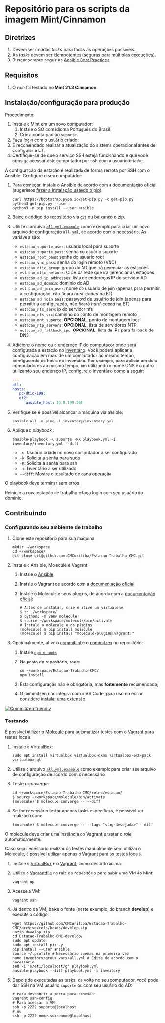 # Repositório para os scripts da imagem Mint/Cinnamon

## Diretrizes

1. Devem ser criadas _tasks_ para todas as operações possíveis.
2. As _tasks_ devem ser [idempotentes](https://docs.ansible.com/ansible/latest/reference_appendices/glossary.html#term-idempotency) (seguras para múltiplas execuções).
3. Buscar sempre seguir as [Ansible Best Practices](https://docs.ansible.com/ansible/2.8/user_guide/playbooks_best_practices.html)

## Requisitos

1. O _role_ foi testado no **Mint 21.3 Cinnamon**.

## Instalação/configuração para produção

Procedimento:

1. Instale o Mint em um novo computador:
   1. Instale o SO com idioma Português do Brasil;
   2. Crie a conta padrão `suporte`.
2. Faça login com o usuário criado;
3. É recomendado realizar a atualização do sistema operacional antes de
   configurar a ET;
4. Certifique-se de que o serviço SSH esteja funcionando e que você consiga
   acessar este computador por ssh com o usuário criado;

A configuração da estação é realizada de forma remota por SSH com o Ansible.
Configure o seu computador:

1. <a name="ansible-install"></a>Para começar, instale o Ansible de acordo com a
   [documentação oficial](https://docs.ansible.com/ansible/latest/installation_guide/intro_installation.html)
   (sugerimos [fazer a instalação usando o pip](https://docs.ansible.com/ansible/latest/installation_guide/intro_installation.html#installing-and-upgrading-ansible-with-pip)):

   ```shell
   curl https://bootstrap.pypa.io/get-pip.py -o get-pip.py
   python3 get-pip.py --user
   python3 -m pip install --user ansible
   ```

2. Baixe o código do [repositório](https://github.com/CMCuritiba/Estacao-Trabalho-CMC)
   via `git` ou baixando o zip.
3. Utilize o arquivo [`all.yml.example`](./inventory/group_vars/all.yml.example)
   como exemplo para criar um novo arquivo de configuração `all.yml`, de acordo
   com o necessário. As variáveis são:

   - `estacao_suporte_user`: usuário local para suporte
   - `estacao_suporte_pass`: senha do usuário suporte
   - `estacao_root_pass`: senha do usuário root
   - `estacao_vnc_pass`: senha do login remoto (VNC)
   - `estacao_dtic_group`: grupo do AD que irá gerenciar as estações
   - `estacao_dtic_network`: CIDR da rede que irá gerenciar as estações
   - `estacao_ad_ip_addresses`: lista de endereços IP do servidor AD
   - `estacao_ad_domain`: dominio do AD
   - `estacao_ad_join_user`: nome do usuário de join (apenas para permitir a
     configuração, não ficará _hard-coded_ na ET)
   - `estacao_ad_join_pass`: password de usuário de join (apenas para permitir a
     configuração, não ficará _hard-coded_ na ET)
   - `estacao_nfs_serv`: ip do servidor nfs
   - `estacao_nfs_src`: caminho do ponto de montagem remoto
   - `estacao_mnt_suporte`: **OPCIONAL**, ponto de montagem local
   - `estacao_ntp_servers`: **OPCIONAL**, lista de servidores NTP
   - `estacao_ad_fallback_ips`: **OPCIONAL**, lista de IPs para fallback de DNS

4. Adicione o nome ou o endereço IP do computador onde será configurada a
   estação no [inventário](./inventory/inventory.yml). Você poderá aplicar a
   configuração em mais de um computador ao mesmo tempo, configurando os hosts
   no inventário. Por exemplo, para aplicar em dois computadores ao mesmo tempo,
   um utilizando o nome DNS e o outro utilizando seu endereço IP, configure o
   inventário como a seguir:

   ```yaml
   ---
   all:
   hosts:
      pc-dtic-199:
      et2:
         ansible_host: 10.0.199.200
   ```

5. Verifique se é possível alcançar a máquina via ansible:

   ```shell
   ansible all -m ping -i inventory/inventory.yml
   ```

6. Aplique o _playbook_ :

   ```shell
   ansible-playbook -u suporte -Kk playbook.yml -i inventory/inventory.yml --diff
   ```

   - `-u`: Usuário criado no novo computador a ser configurado
   - `-k`: Solicita a senha para sudo
   - `-K`: Solicita a senha para ssh
   - `-i`: Inventário a ser utilizado
   - `--diff`: Mostra o resultado de cada operação

O playbook deve terminar sem erros.

Reinicie a nova estação de trabalho e faça login com seu usuário do domínio.

## Contribuindo

### Configurando seu ambiente de trabalho

1. Clone este repositório para sua máquina

   ```shell
   mkdir ~/workspace
   cd ~/workspace/
   git clone git@github.com:CMCuritiba/Estacao-Trabalho-CMC.git
   ```

2. Instale o Ansible, Molecule e Vagrant:

   1. Instale o [Ansible](#ansible-install)
   2. <a name="vagrant-install"></a>Instale o Vagrant de acordo com a [documentação oficial](https://developer.hashicorp.com/vagrant/install?product_intent=vagrant#linux)
   3. Instale o Molecule e seus plugins, de acordo com a [documentação oficial](https://ansible.readthedocs.io/projects/molecule/installation/):

      ```shell
      # Antes de instalar, crie e ative um virtualenv
      $ cd ~/workspace/
      $ python3 -m venv molecule
      $ source ~/workspace/molecule/bin/activate
      # Instale o molecule e os plugins
      (molecule) $ pip install molecule
      (molecule) $ pip install "molecule-plugins[vagrant]"
      ```

3. Opcionalmente, ative o [commitlint](https://github.com/conventional-changelog/commitlint) e
   o [commitzen](https://github.com/commitizen/cz-cli) no repositório:

   1. Instale [`npm e node`](https://docs.npmjs.com/downloading-and-installing-node-js-and-npm);
   2. Na pasta do repositório, rode:

      ```shell
      cd ~/workspace/Estacao-Trabalho-CMC/
      npm install
      ```

   3. Esta configuração não é obrigatória, mas **fortemente** recomendada;
   4. O commitzen não integra com o VS Code, para uso no editor considere
      [instalar uma extensão](https://github.com/commitizen/cz-cli#adapters).

[![Commitizen friendly](https://img.shields.io/badge/commitizen-friendly-brightgreen.svg)](http://commitizen.github.io/cz-cli/)

### Testando

É possível utilizar o [Molecule](https://ansible.readthedocs.io/projects/molecule/) para automatizar testes com o [Vagrant](https://www.vagrantup.com/) para testes locais.

1. <a name="virtualbox-install"></a>Instale o VirtualBox:

   ```shell
   sudo apt install virtualbox virtualbox-dkms virtualbox-ext-pack virtualbox-qt
   ```

2. Utilize o arquivo [`all.yml.example`](./inventory/group_vars/all.yml.example)
   como exemplo para criar seu arquivo de configuração de acordo com o
   necessário

3. Teste o _converge_:

   ```shell
   cd ~/workspace/Estacao-Trabalho-CMC/roles/estacao/
   $ source ~/workspace/molecule/bin/activate
   (molecule) $ molecule converge -- --diff
   ```

4. Se for necessário testar apenas tasks específicas, é possível ser realizado com:

   ```shell
   (molecule) $ molecule converge -- --tags "<tag-desejada>" --diff
   ```

O molecule deve criar uma instância do Vagrant e testar o _role_ automaticamente.

Caso seja necessário realizar os testes manualmente sem utilizar o Molecule, é possível utilizar apenas o [Vagrant](https://www.vagrantup.com/) para os testes locais.

1. Instale o [VirtualBox](#virtualbox-install) e o [Vagrant](#vagrant-install), como descrito acima.
2. Utilize o [Vagrantfile](./Vagrantfile) na raiz do repositório para subir uma VM do Mint:

   ```shell
   vagrant up
   ```

3. Acesse a VM:

   ```shell
   vagrant ssh
   ```

4. Já dentro da VM, baixe o fonte (neste exemplo, do branch **develop**) e
   execute o código:

   ```shell
   wget https://github.com/CMCuritiba/Estacao-Trabalho-CMC/archive/refs/heads/develop.zip
   unzip develop.zip
   cd Estacao-Trabalho-CMC-develop/
   sudo apt update
   sudo apt install pip -y
   pip install --user ansible
   source ~/.profile # Necessário apenas na primeira vez
   nano inventory/group_vars/all.yml # Edite de acordo com o necessário
   sed -i 's/et1/localhost/g' playbook.yml
   ansible-playbook --diff playbook.yml -i inventory
   ```

5. Depois de executadas as tasks, de volta no seu computador, você pode dar SSH na VM usuário `suporte` ou com seu
   usuário do AD:

   ```shell
   # Para descobrir a porta para conexão:
   vagrant ssh-config
   # Para acessar a VM:
   ssh -p 2222 suporte@localhost
   # ou
   ssh -p 2222 nome.sobrenome@localhost
   ```

